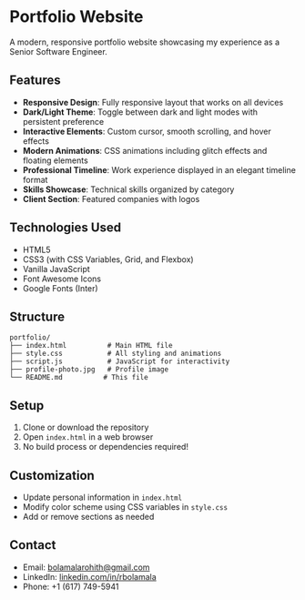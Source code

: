 # Portfolio Website

A modern, responsive portfolio website showcasing my experience as a Senior Software Engineer.

## Features

- **Responsive Design**: Fully responsive layout that works on all devices
- **Dark/Light Theme**: Toggle between dark and light modes with persistent preference
- **Interactive Elements**: Custom cursor, smooth scrolling, and hover effects
- **Modern Animations**: CSS animations including glitch effects and floating elements
- **Professional Timeline**: Work experience displayed in an elegant timeline format
- **Skills Showcase**: Technical skills organized by category
- **Client Section**: Featured companies with logos

## Technologies Used

- HTML5
- CSS3 (with CSS Variables, Grid, and Flexbox)
- Vanilla JavaScript
- Font Awesome Icons
- Google Fonts (Inter)

## Structure

```
portfolio/
├── index.html          # Main HTML file
├── style.css           # All styling and animations
├── script.js           # JavaScript for interactivity
├── profile-photo.jpg   # Profile image
└── README.md          # This file
```

## Setup

1. Clone or download the repository
2. Open `index.html` in a web browser
3. No build process or dependencies required!

## Customization

- Update personal information in `index.html`
- Modify color scheme using CSS variables in `style.css`
- Add or remove sections as needed

## Contact

- Email: bolamalarohith@gmail.com
- LinkedIn: [linkedin.com/in/rbolamala](https://www.linkedin.com/in/rbolamala/)
- Phone: +1 (617) 749-5941